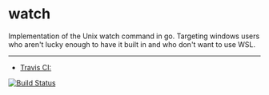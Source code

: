 # watch
Implementation of the Unix watch command in go. Targeting windows users who aren't lucky enough to have it built in 
and who don't want to use WSL.


---
+ [Travis CI:](https://travis-ci.org/ericfialkowski/watch)

[![Build Status](https://travis-ci.org/ericfialkowski/watch.svg?branch=master)](https://travis-ci.org/ericfialkowski/watch)